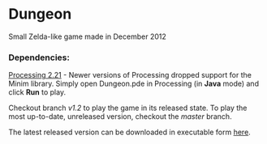 # Dungeon
Small Zelda-like game made in December 2012
### Dependencies:
[Processing 2.21](https://processing.org/download/?processing) - Newer versions of Processing dropped support for the Minim library.
Simply open Dungeon.pde in Processing (in **Java** mode) and click **Run** to play.

Checkout branch *v1.2* to play the game in its released state. To play the most up-to-date, unreleased version, checkout the *master* branch.

The latest released version can be downloaded in executable form [here](http://kaztalek.com/games/dungeon).
